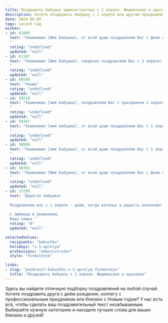 ```yaml
---
title: Поздравить бабушку администратора с 1 апреля. Формальное и красивое
description: Хотите поздравить бабушку с 1 апреля или другим праздником? Наш ИИ создаст незабываемое поздравление, а вы обязательно выделитесь среди других.  
date: 2024-09-05
tags: second tag
wishes:
- id: 61605
  text: "Уважаемая [Имя Бабушки], от всей души поздравляем Вас с Днем смеха! Желаем Вам всегда оставаться жизнерадостной, активной и оптимистичной, как в Вашей работе администратора, так и в повседневной жизни. Пусть удача всегда сопутствует Вам, а улыбка не сходит с Вашего лица!
  "
  rating: "undefined"
  updated: "null"
- id: 61107
  text: "Уважаемая [Имя Бабушки], сердечно поздравляем Вас с 1 апреля! Желаем Вам крепкого здоровья, бодрости духа и неиссякаемого оптимизма. Пусть каждый день будет наполнен радостью, а Ваша работа администратора приносит Вам только удовлетворение и признание. С праздником!
  "
  rating: "undefined"
  updated: "null"
- id: 60599
  text: "Уважа"
  rating: "undefined"
  updated: "null"
- id: 59510
  text: "Уважаемая [имя Бабушки], поздравляем Вас с праздником 1 апреля! Желаем Вам крепкого здоровья,  радости,  успехов в Вашей работе,  ярких впечатлений и прекрасного настроения!
  "
  rating: "undefined"
  updated: "null"
- id: 59387
  text: "Уважаемая [имя бабушки], от всей души поздравляем Вас с 1 апреля! Желаем Вам весеннего настроения, радости и благополучия. Пусть Ваша работа администратора приносит Вам удовлетворение и успех, а дом всегда будет наполнен теплом и любовью!
  "
  rating: "undefined"
  updated: "null"
- id: 58888
  text: "Уважаемая [имя Бабушки], от всей души поздравляем Вас с 1 апреля! Желаем Вам весеннего настроения, крепкого здоровья, оптимизма и благополучия. Пусть этот день принесет Вам только приятные моменты и подарит улыбки!
  "
  rating: "undefined"
  updated: "null"
- id: 58392
  text: "Уважаемая [Имя Бабушки], от всей души поздравляем Вас с Днем смеха! Желаем Вам здоровья, бодрости духа и море позитива каждый день. Пусть  Ваша работа Администратора приносит Вам удовлетворение, а в семье царит мир и взаимопонимание.
  "
  rating: "undefined"
  updated: "null"
- id: 37290
  text: "Дорогая бабушка!
  
  Поздравляем вас с 1 апреля — днем, когда веселье и радость наполняют наши сердца! В этот особенный праздник желаем вам здоровья, счастья и неисчерпаемых сил. Как замечательный администратор, вы умело управляете всеми делами, создавая комфорт и гармонию вокруг. Пусть каждый ваш день будет полон приятных сюрпризов, улыбок и тепла от близких.
  
  С любовью и уважением,
  Ваша семья."
  rating: "0"
  updated: "null"

selectedValues:
  recipients: "babushku"
  holidays: "s-1-aprelya"
  professions: "administrator"
  style: "formalnoje"

links:
- slug: "pozdravit-babushku-s-1-aprelya-formalnoje"
  title: "Поздравить бабушку с 1 апреля. Формальное и красивое"
---
```


Здесь вы найдете отличную подборку поздравлений на любой случай. 
Хотите поздравить друга с днём рождения, коллегу с профессиональным праздником или близких с Новым годом? У нас есть всё, чтобы сделать ваш поздравительный текст незабываемым. Выбирайте нужную категорию и находите лучшие слова для ваших близких и друзей!
